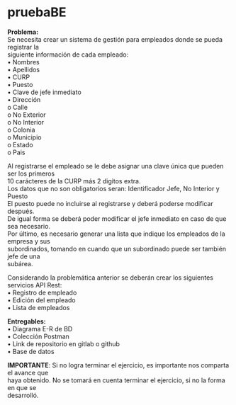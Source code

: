 # pruebaBE
**Problema:**  
Se necesita crear un sistema de gestión para empleados donde se pueda registrar la  
siguiente información de cada empleado:  
• Nombres  
• Apellidos  
• CURP  
• Puesto  
• Clave de jefe inmediato  
• Dirección  
o Calle  
o No Exterior  
o No Interior  
o Colonia  
o Municipio  
o Estado  
o Pais  

Al registrarse el empleado se le debe asignar una clave única que pueden ser los primeros  
10 carácteres de la CURP más 2 digitos extra.  
Los datos que no son obligatorios seran: Identificador Jefe, No Interior y Puesto  
El puesto puede no incluirse al registrarse y deberá poderse modificar después.  
De igual forma se deberá poder modificar el jefe inmediato en caso de que sea necesario.  
Por último, es necesario generar una lista que indique los empleados de la empresa y sus  
subordinados, tomando en cuando que un subordinado puede ser también jefe de una  
subárea.      

  
Considerando la problemática anterior se deberán crear los siguientes servicios API Rest:  
• Registro de empleado  
• Edición del empleado  
• Lista de empleados      

  
**Entregables:**  
• Diagrama E-R de BD  
• Colección Postman  
• Link de repositorio en gitlab o github  
• Base de datos    

**IMPORTANTE**: Si no logra terminar el ejercicio, es importante nos comparta el avance que  
haya obtenido. No se tomará en cuenta terminar el ejercicio, si no la forma en que se  
desarrolló.  
